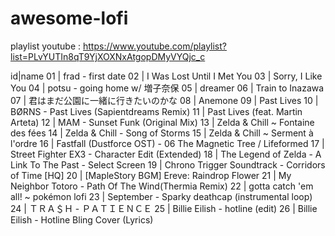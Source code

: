 # awesome-lofi

playlist youtube : https://www.youtube.com/playlist?list=PLvYUTIn8qT9YjXOXNxAtgopDMyVYQjc_c

id|name
01 | frad - first date
02 | I Was Lost Until I Met You
03 | Sorry, I Like You
04 | potsu - going home w/ 増子奈保
05 | dreamer
06 | Train to Inazawa
07 | 君はまだ公園に一緒に行きたいのかな
08 | Anemone
09 | Past Lives
10 | BØRNS - Past Lives (Sapientdreams Remix)
11 | Past Lives (feat. Martin Arteta)
12 | MAM - Sunset Funk (Original Mix)
13 | Zelda & Chill ~ Fontaine des fées
14 | Zelda & Chill - Song of Storms
15 | Zelda & Chill ~ Serment à l'ordre
16 | Fastfall (Dustforce OST) - 06 The Magnetic Tree / Lifeformed
17 | Street Fighter EX3 - Character Edit (Extended)
18 | The Legend of Zelda - A Link To The Past - Select Screen
19 | Chrono Trigger Soundtrack - Corridors of Time [HQ]
20 | [MapleStory BGM] Ereve: Raindrop Flower
21 | My Neighbor Totoro - Path Of The Wind(Thermia Remix)
22 | gotta catch 'em all! ~ pokémon lofi
23 | September - Sparky deathcap (instrumental loop)
24 | ＴＲＡ＄Ｈ - ＰＡＴＩＥＮＣＥ
25 | Billie Eilish - hotline (edit)
26 | Billie Eilish - Hotline Bling Cover (Lyrics)
